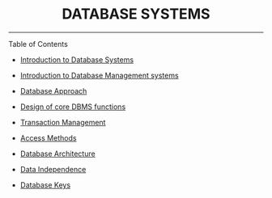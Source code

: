 <h1 align="center">DATABASE SYSTEMS</h1>
<hr/>

Table of Contents

* [Introduction to  Database Systems](./Chapter_01-Introduction-to-database-systems.md)
* [Introduction to Database Management systems](./Chapter_02-Introduction-to-DBMS.md)

* [Database Approach](./Chapter_03-Database-approach.md)
* [Design of core DBMS functions](./0x05-COMP_214/Chapter_04-Design-of-core-DBMS-functions.md)
* [Transaction Management](./0x05-COMP_214/Chapter_05-Transaction-management.md)
* [Access Methods](./Chapter_06-Acess-methods.md0x05-COMP_214/Chapter_06-Acess-methods.md)
* [Database Architecture](./Chapter_07-Database-architecture.md)
* [Data Independence](./Chapter_08-Data-independence.md)
* [Database Keys](./Chapter_09-Database-keys.md)